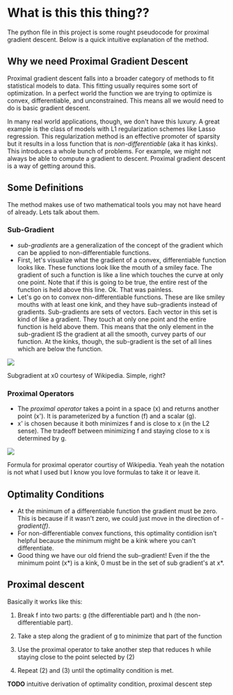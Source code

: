 # What is this this thing?? 
The python file in this project is some rought pseudocode for proximal gradient descent. Below is a quick intuitive explanation of the method.

## Why we need Proximal Gradient Descent

Proximal gradient descent falls into a broader category of methods to fit statistical models to data. This fitting usually requires some sort of optimization. In a perfect world the function we are trying to optimize is convex, differentiable, and unconstrained. This means all we would need to do is basic gradient descent. 

In many real world applications, though, we don't have this luxury. A great example is the class of models with L1 regularization schemes like Lasso regression. This regularization method is an effective promoter of sparsity but it results in a loss function that is *non-differentiable* (aka it has kinks). This introduces a whole bunch of problems. For example, we might not always be able to compute a gradient to descent. Proximal gradient descent is a way of getting around this. 

## Some Definitions

The method makes use of two mathematical tools you may not have heard of already. Lets talk about them.

### Sub-Gradient
* *sub-gradients* are a generalization of the concept of the gradient which can be applied to non-differentiable functions. 
* First, let's visualize what the gradient of a convex, differentiable function looks like. These functions look like the mouth of a smiley face. The gradient of such a function is like a line which touches the curve at only one point. Note that if this is going to be true, the entire rest of the function is held above this line. Ok. That was painless. 
* Let's go on to convex non-differentiable functions. These are like smiley mouths with at least one kink, and they have sub-gradients instead of gradients. Sub-gradients are sets of vectors. Each vector in this set is kind of like a gradient. They touch at only one point and the entire function is held above them. This means that the only element in the sub-gradient IS the gradient at all the smooth, curvey parts of our function. At the kinks, though, the sub-gradient is the set of all lines which are below the function. 

![](http://upload.wikimedia.org/wikipedia/commons/4/4e/Subderivative_illustration.png)

Subgradient at x0 courtesy of Wikipedia. Simple, right?

### Proximal Operators
* The *proximal operator* takes a point in a space (x) and returns another point (x'). It is parameterized by a function (f) and a scalar (g). 
* x' is chosen because it both minimizes f and is close to x (in the L2 sense). The tradeoff between minimizing f and staying close to x is determined by g.

![](http://wikimedia.org/api/rest_v1/media/math/render/svg/857ff1b5b1d8e57a05870b8aee8612309bb5338e)

Formula for proximal operator courtisy of Wikipedia. Yeah yeah the notation is not what I used but I know you love formulas to take it or leave it. 

## Optimality Conditions
* At the minimum of a differentiable function the gradient must be zero. This is because if it wasn't zero, we could just move in the direction of *-gradient(f)*. 
* For non-differentiable convex functions, this optimality contidion isn't helpful because the minimum might be a kink where you can't differentiate. 
* Good thing we have our old friend the sub-gradient! Even if the the minimum point (x*) is a kink, 0 must be in the set of sub gradient's at x*.

## Proximal descent
Basically it works like this: 
1. Break f into two parts: g (the differentiable part) and h (the non-differentiable part).

2. Take a step along the gradient of g to minimize that part of the function

3. Use the proximal operator to take another step that reduces h while staying close to the point selected by (2)

4. Repeat (2) and (3) until the optimality condition is met. 


**TODO** intuitive derivation of optimality condition, proximal descent step

